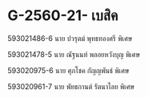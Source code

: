 # G-2560-21- เบสิค
593021486-6 นาย ปวรุตม์ พุทธทองศรี  พิเศษ

593021478-5 นาย ณัฐนนท์ พลอยหวังบุญ  พิเศษ

593020975-6 นาย ศุภโชค กัญญพันธ์  พิเศษ

593020961-7 นาย พัทธกานต์ รัตนาไลย  พิเศษ
